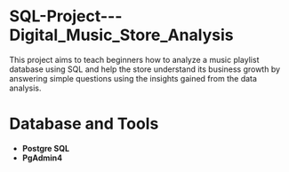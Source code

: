 # SQL-Project---Digital_Music_Store_Analysis
This project aims to teach beginners how to analyze a music playlist database using SQL and help the store understand its business growth by answering simple questions using the insights gained from the data analysis. 

# Database and Tools
+ <b> Postgre SQL
+ <b> PgAdmin4
